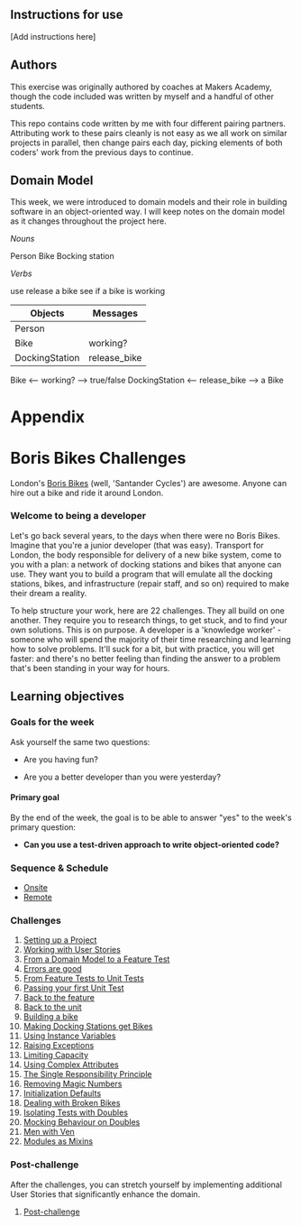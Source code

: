 ## Instructions for use

[Add instructions here]

## Authors

This exercise was originally authored by coaches at Makers Academy, though the code included was written by myself and a handful of other students.

This repo contains code written by me with four different pairing partners. Attributing work to these pairs cleanly is not easy as we all work on similar projects in parallel, then change pairs each day, picking elements of both coders' work from the previous days to continue.

## Domain Model

This week, we were introduced to domain models and their role in building software in an object-oriented way. I will keep notes on the domain model as it changes throughout the project here.

*Nouns*

Person
Bike
Bocking station

*Verbs*

use
release a bike
see if a bike is working

Objects         | Messages
-------------   | -------------
Person          |
Bike            | working?
DockingStation  | release_bike

Bike <-- working? --> true/false
DockingStation <-- release_bike --> a Bike

# Appendix

# Boris Bikes Challenges

London's [Boris Bikes](https://tfl.gov.uk/modes/cycling/santander-cycles) (well, 'Santander Cycles') are awesome. Anyone can hire out a bike and ride it around London.

### Welcome to being a developer

Let's go back several years, to the days when there were no Boris Bikes. Imagine that you're a junior developer (that was easy). Transport for London, the body responsible for delivery of a new bike system, come to you with a plan: a network of docking stations and bikes that anyone can use. They want you to build a program that will emulate all the docking stations, bikes, and infrastructure (repair staff, and so on) required to make their dream a reality.

To help structure your work, here are 22 challenges. They all build on one another. They require you to research things, to get stuck, and to find your own solutions. This is on purpose. A developer is a 'knowledge worker' - someone who will spend the majority of their time researching and learning how to solve problems. It'll suck for a bit, but with practice, you will get faster: and there's no better feeling than finding the answer to a problem that's been standing in your way for hours.

## Learning objectives

### Goals for the week

Ask yourself the same two questions:

* Are you having fun?

* Are you a better developer than you were yesterday?

#### Primary goal

By the end of the week, the goal is to be able to answer "yes" to the week's primary question:

* **Can you use a test-driven approach to write object-oriented code?**

### Sequence & Schedule
* [Onsite](../sequence/onsite/week01.md)
* [Remote](../sequence/remote/week01.md)

### Challenges

1. [Setting up a Project](1_setting_up_a_project.md)
2. [Working with User Stories](2_working_with_user_stories.md)
3. [From a Domain Model to a Feature Test](3_from_domain_models_to_feature_tests.md)
4. [Errors are good](4_errors_are_good.md)
5. [From Feature Tests to Unit Tests](5_from_feature_tests_to_unit_tests.md)
6. [Passing your first Unit Test](6_passing_your_first_unit_test.md)
7. [Back to the feature](7_back_to_the_feature.md)
8. [Back to the unit](8_back_to_the_unit.md)
9. [Building a bike](9_building_a_bike.md)
10. [Making Docking Stations get Bikes](10_making_stations_release_bikes.md)
11. [Using Instance Variables](11_using_instance_variables.md)
12. [Raising Exceptions](12_raising_exceptions.md)
13. [Limiting Capacity](13_limiting_capacity.md)
14. [Using Complex Attributes](14_complex_attributes.md)
15. [The Single Responsibility Principle](15_single_responsibility_principle.md)
16. [Removing Magic Numbers](16_removing_magic_numbers.md)
17. [Initialization Defaults](17_initialization_defaults.md)
18. [Dealing with Broken Bikes](18_dealing_with_broken_bikes.md)
19. [Isolating Tests with Doubles](19_isolating_tests_with_doubles.md)
20. [Mocking Behaviour on Doubles](20_mocking_behaviour_on_doubles.md)
21. [Men with Ven](21_men_with_ven.md)
22. [Modules as Mixins](22_modules_as_mixins.md)

### Post-challenge

After the challenges, you can stretch yourself by implementing additional User Stories that significantly enhance the domain.

1. [Post-challenge](post_challenge.md)
